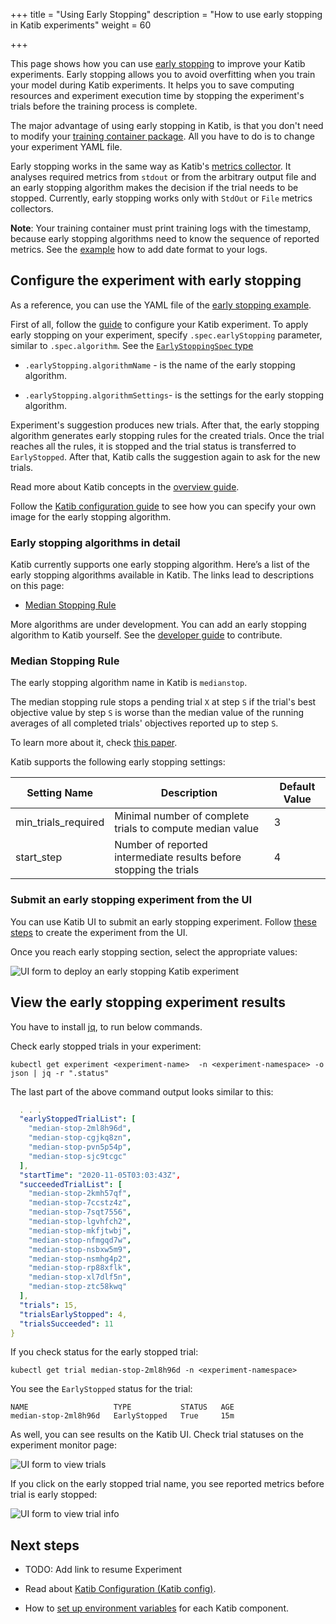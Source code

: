 +++
title = "Using Early Stopping"
description = "How to use early stopping in Katib experiments"
weight = 60
                    
+++

This page shows how you can use
[early stopping](https://en.wikipedia.org/wiki/Early_stopping) to improve your
Katib experiments.
Early stopping allows you to avoid overfitting when you train your model
during Katib experiments.
It helps you to save computing resources and experiment execution time by
stopping the experiment's trials before the training process is complete.

The major advantage of using early stopping in Katib, is that you don't
need to modify your
[training container package](/docs/components/hyperparameter-tuning/experiment/#packaging-your-training-code-in-a-container-image).
All you have to do is to change your experiment YAML file.

Early stopping works in the same way as Katib's
[metrics collector](http://localhost:1313/docs/components/hyperparameter-tuning/experiment/#metrics-collector).
It analyses required metrics from `stdout` or from the arbitrary output file and
an early stopping algorithm makes the decision if the trial needs to be stopped.
Currently, early stopping works only with `StdOut` or `File` metrics collectors.

**Note**: Your training container must print training logs with the timestamp,
because early stopping algorithms need to know the sequence of reported metrics.
See the
[example](https://github.com/kubeflow/katib/blob/master/examples/v1beta1/mxnet-mnist/mnist.py#L36)
how to add date format to your logs.

## Configure the experiment with early stopping

As a reference, you can use the YAML file of the
[early stopping example](https://github.com/kubeflow/katib/blob/master/examples/v1beta1/early-stopping/median-stop.yaml).

First of all, follow the [guide](/docs/components/hyperparameter-tuning/experiment/#configuring-the-experiment)
to configure your Katib experiment.
To apply early stopping on your experiment, specify `.spec.earlyStopping`
parameter, similar to `.spec.algorithm`. See the
[`EarlyStoppingSpec` type](https://github.com/kubeflow/katib/blob/master/pkg/apis/controller/common/v1beta1/common_types.go#L43-L58)

- `.earlyStopping.algorithmName` - is the name of the early stopping algorithm.

- `.earlyStopping.algorithmSettings`- is the settings for the early stopping algorithm.

Experiment's suggestion produces new trials. After that, the early stopping
algorithm generates early stopping rules for the created trials.
Once the trial reaches all the rules, it is stopped and the trial status is
transferred to `EarlyStopped`.
After that, Katib calls the suggestion again to ask for the new trials.

Read more about Katib concepts in the
[overview guide](/docs/components/hyperparameter-tuning/overview/#katib-concepts).

Follow the
[Katib configuration guide](/docs/components/hyperparameter-tuning/katib-config/#early-stopping-settings)
to see how you can specify your own image for the early stopping algorithm.

### Early stopping algorithms in detail

Katib currently supports one early stopping algorithm.
Here’s a list of the early stopping algorithms available in Katib.
The links lead to descriptions on this page:

- [Median Stopping Rule](#median-stopping-rule)

More algorithms are under development. You can add an early stopping algorithm
to Katib yourself. See the
[developer guide](https://github.com/kubeflow/katib/blob/master/docs/developer-guide.md) to contribute.

<a id="median-stopping-rule"></a>

### Median Stopping Rule

The early stopping algorithm name in Katib is `medianstop`.

The median stopping rule stops a pending trial `X` at step `S` if the trial's
best objective value by step `S` is worse than the median value of the running
averages of all completed trials' objectives reported up to step `S`.

To learn more about it, check [this paper](https://static.googleusercontent.com/media/research.google.com/en//pubs/archive/46180.pdf).

Katib supports the following early stopping settings:

<div class="table-responsive">
  <table class="table table-bordered">
    <thead class="thead-light">
      <tr>
        <th>Setting Name</th>
        <th>Description</th>
        <th>Default Value</th>
      </tr>
    </thead>
    <tbody>
      <tr>
        <td>min_trials_required</td>
        <td>Minimal number of complete trials to compute median value</td>
        <td>3</td>
      </tr>
      <tr>
        <td>start_step</td>
        <td>Number of reported intermediate results before stopping the trials</td>
        <td>4</td>
      </tr>
    </tbody>
  </table>
</div>

### Submit an early stopping experiment from the UI

You can use Katib UI to submit an early stopping experiment.
Follow
[these steps](/docs/components/hyperparameter-tuning/experiment/#running-the-experiment-from-the-katib-ui)
to create the experiment from the UI.

Once you reach early stopping section, select the appropriate values:

<img src="/docs/images/katib/katib-early-stopping-parameter.png"
  alt="UI form to deploy an early stopping Katib experiment"
  class="mt-3 mb-3 border border-info rounded">

## View the early stopping experiment results

You have to install [jq](https://stedolan.github.io/jq/download/),
to run below commands.

Check early stopped trials in your experiment:

```shell
kubectl get experiment <experiment-name>  -n <experiment-namespace> -o json | jq -r ".status"
```

The last part of the above command output looks similar to this:

```yaml
  . . .
  "earlyStoppedTrialList": [
    "median-stop-2ml8h96d",
    "median-stop-cgjkq8zn",
    "median-stop-pvn5p54p",
    "median-stop-sjc9tcgc"
  ],
  "startTime": "2020-11-05T03:03:43Z",
  "succeededTrialList": [
    "median-stop-2kmh57qf",
    "median-stop-7ccstz4z",
    "median-stop-7sqt7556",
    "median-stop-lgvhfch2",
    "median-stop-mkfjtwbj",
    "median-stop-nfmgqd7w",
    "median-stop-nsbxw5m9",
    "median-stop-nsmhg4p2",
    "median-stop-rp88xflk",
    "median-stop-xl7dlf5n",
    "median-stop-ztc58kwq"
  ],
  "trials": 15,
  "trialsEarlyStopped": 4,
  "trialsSucceeded": 11
}
```

If you check status for the early stopped trial:

```shell
kubectl get trial median-stop-2ml8h96d -n <experiment-namespace>
```

You see the `EarlyStopped` status for the trial:

```shell
NAME                   TYPE           STATUS   AGE
median-stop-2ml8h96d   EarlyStopped   True     15m
```

As well, you can see results on the Katib UI.
Check trial statuses on the experiment monitor page:

<img src="/docs/images/katib/katib-early-stopping-trials.png"
  alt="UI form to view trials"
  class="mt-3 mb-3 border border-info rounded">

If you click on the early stopped trial name, you see reported metrics before trial
is early stopped:

<img src="/docs/images/katib/katib-early-stopping-trial-info.png"
  alt="UI form to view trial info"
  class="mt-3 mb-3 border border-info rounded">

## Next steps

- TODO: Add link to resume Experiment

- Read about [Katib Configuration (Katib config)](/docs/components/katib/katib-config/).

- How to [set up environment variables](/docs/components/katib/env-variables/) for each Katib component.
